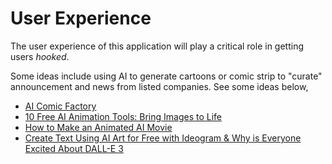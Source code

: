 # User Experience

The user experience of this application will play a critical role in getting users _hooked_.

Some ideas include using AI to generate cartoons or comic strip to "curate" announcement and news from listed companies. See some ideas below,
 - [AI Comic Factory](https://huggingface.co/spaces/jbilcke-hf/ai-comic-factory)
 - [10 Free AI Animation Tools: Bring Images to Life](https://youtu.be/1X4JAG1EA5Y?si=biKhh5HTth-77xN3)
 - [How to Make an Animated AI Movie](https://youtu.be/h_cD1KjF4p0?si=QECAI5xiuhkKc71b)
 - [Create Text Using AI Art for Free with Ideogram & Why is Everyone Excited About DALL-E 3](https://youtu.be/ddhDHapvnEQ?si=mBny2I6OHAOiFgCT)